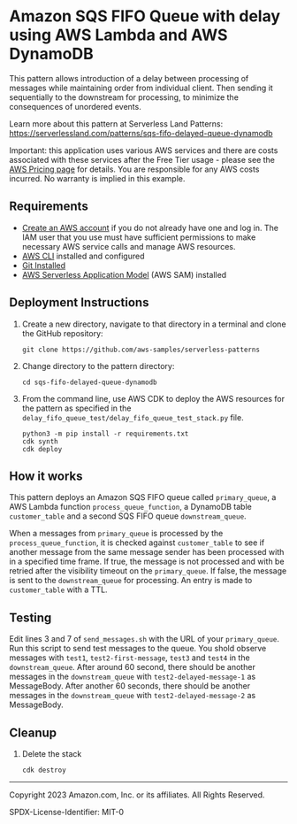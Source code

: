 # Amazon SQS FIFO Queue with delay using AWS Lambda and AWS DynamoDB

This pattern allows introduction of a delay between processing of messages while maintaining order from individual client. Then sending it sequentially to the downstream for processing, to minimize the consequences of unordered events.

Learn more about this pattern at Serverless Land Patterns: https://serverlessland.com/patterns/sqs-fifo-delayed-queue-dynamodb

Important: this application uses various AWS services and there are costs associated with these services after the Free Tier usage - please see the [AWS Pricing page](https://aws.amazon.com/pricing/) for details. You are responsible for any AWS costs incurred. No warranty is implied in this example.

## Requirements

* [Create an AWS account](https://portal.aws.amazon.com/gp/aws/developer/registration/index.html) if you do not already have one and log in. The IAM user that you use must have sufficient permissions to make necessary AWS service calls and manage AWS resources.
* [AWS CLI](https://docs.aws.amazon.com/cli/latest/userguide/install-cliv2.html) installed and configured
* [Git Installed](https://git-scm.com/book/en/v2/Getting-Started-Installing-Git)
* [AWS Serverless Application Model](https://docs.aws.amazon.com/serverless-application-model/latest/developerguide/serverless-sam-cli-install.html) (AWS SAM) installed

## Deployment Instructions

1. Create a new directory, navigate to that directory in a terminal and clone the GitHub repository:
    ``` 
    git clone https://github.com/aws-samples/serverless-patterns
    ```
1. Change directory to the pattern directory:
    ```
    cd sqs-fifo-delayed-queue-dynamodb
    ```
1. From the command line, use AWS CDK to deploy the AWS resources for the pattern as specified in the `delay_fifo_queue_test/delay_fifo_queue_test_stack.py` file.
    ```
    python3 -m pip install -r requirements.txt
    cdk synth
    cdk deploy
    ```

## How it works

This pattern deploys an Amazon SQS FIFO queue called `primary_queue`, a AWS Lambda function `process_queue_function`, a DynamoDB table `customer_table` and a second SQS FIFO queue `downstream_queue`. 

When a messages from `primary_queue` is processed by the `process_queue_function`, it is checked against `customer_table` to see if another message from the same message sender has been processed with in a specified time frame.
If true, the message is not processed and with be retried after the visibility timeout on the `primary_queue`.
If false, the message is sent to the `downstream_queue` for processing. An entry is made to `customer_table` with a TTL.


## Testing

Edit lines 3 and 7 of `send_messages.sh` with the URL of your `primary_queue`. Run this script to send test messages to the queue.
You shold observe messages with `test1`, `test2-first-message`, `test3` and `test4` in the `downstream_queue`.
After around 60 second, there should be another messages in the `downstream_queue` with `test2-delayed-message-1` as MessageBody.
After another 60 seconds, there should be another messages in the `downstream_queue` with `test2-delayed-message-2` as MessageBody.

## Cleanup
 
1. Delete the stack
    ```
    cdk destroy
    ```
----
Copyright 2023 Amazon.com, Inc. or its affiliates. All Rights Reserved.

SPDX-License-Identifier: MIT-0